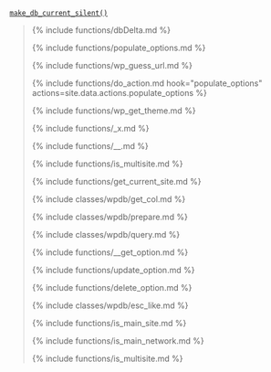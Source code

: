 <p><code><a href="https://developer.wordpress.org/reference/functions/make_db_current_silent/">make_db_current_silent()</a></code></p>

<blockquote>

{% include functions/dbDelta.md %}

{% include functions/populate_options.md %}

{% include functions/wp_guess_url.md %}

{% include functions/do_action.md hook="populate_options" actions=site.data.actions.populate_options %}

{% include functions/wp_get_theme.md %}

{% include functions/_x.md %}

{% include functions/__.md %}

{% include functions/is_multisite.md %}

{% include functions/get_current_site.md %}

{% include classes/wpdb/get_col.md %}

{% include classes/wpdb/prepare.md %}

{% include classes/wpdb/query.md %}

{% include functions/__get_option.md %}

{% include functions/update_option.md %}

{% include functions/delete_option.md %}

{% include classes/wpdb/esc_like.md %}

{% include functions/is_main_site.md %}

{% include functions/is_main_network.md %}

{% include functions/is_multisite.md %}

</blockquote>
